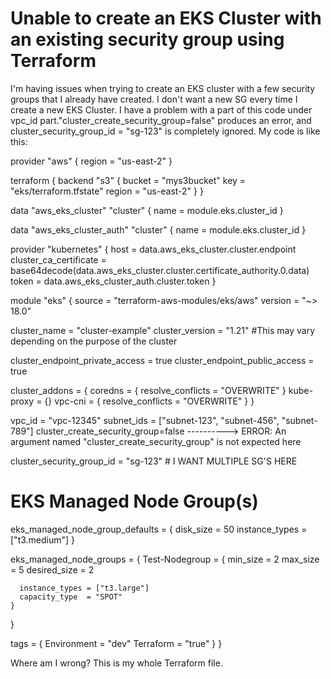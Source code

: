 
# Unable to create an EKS Cluster with an existing security group using Terraform

I'm having issues when trying to create an EKS cluster with a few security groups that I already have created. I don't want a new SG every time I create a new EKS Cluster.
I have a problem with a part of this code under vpc_id part."cluster_create_security_group=false" produces an error, and cluster_security_group_id = "sg-123" is completely ignored.
My code is like this:


provider "aws" {
  region = "us-east-2"
}

terraform {
  backend "s3" {
    bucket = "mys3bucket"
    key    = "eks/terraform.tfstate"
    region = "us-east-2"
  }
}

data "aws_eks_cluster" "cluster" {
  name = module.eks.cluster_id
}

data "aws_eks_cluster_auth" "cluster" {
  name = module.eks.cluster_id
}

provider "kubernetes" {
  host                   = data.aws_eks_cluster.cluster.endpoint
  cluster_ca_certificate = base64decode(data.aws_eks_cluster.cluster.certificate_authority.0.data)
  token                  = data.aws_eks_cluster_auth.cluster.token
}

module "eks" {
  source  = "terraform-aws-modules/eks/aws"
  version = "~> 18.0"

  cluster_name    = "cluster-example"
  cluster_version = "1.21" #This may vary depending on the purpose of the cluster

  cluster_endpoint_private_access = true
  cluster_endpoint_public_access  = true

  cluster_addons = {
    coredns = {
      resolve_conflicts = "OVERWRITE"
    }
    kube-proxy = {}
    vpc-cni = {
      resolve_conflicts = "OVERWRITE"
    }
  }

  vpc_id     = "vpc-12345"
  subnet_ids = ["subnet-123", "subnet-456", "subnet-789"]
  cluster_create_security_group=false ----------> ERROR: An argument named "cluster_create_security_group" is not expected here

  cluster_security_group_id = "sg-123" # I WANT MULTIPLE SG'S HERE

  # EKS Managed Node Group(s)
  eks_managed_node_group_defaults = {
    disk_size      = 50
    instance_types = ["t3.medium"]
  }

  eks_managed_node_groups = {
    Test-Nodegroup = {
      min_size     = 2
      max_size     = 5
      desired_size = 2

      instance_types = ["t3.large"]
      capacity_type  = "SPOT"
    }
  }


  tags = {
    Environment = "dev"
    Terraform   = "true"
  }
}

Where am I wrong? This is my whole Terraform file.

        